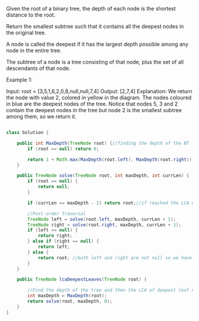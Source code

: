 Given the root of a binary tree, the depth of each node is the shortest distance to the root.

Return the smallest subtree such that it contains all the deepest nodes in the original tree.

A node is called the deepest if it has the largest depth possible among any node in the entire tree.

The subtree of a node is a tree consisting of that node, plus the set of all descendants of that node.

 

Example 1:


Input: root = [3,5,1,6,2,0,8,null,null,7,4]
Output: [2,7,4]
Explanation: We return the node with value 2, colored in yellow in the diagram.
The nodes coloured in blue are the deepest nodes of the tree.
Notice that nodes 5, 3 and 2 contain the deepest nodes in the tree but node 2 is the smallest subtree among them, so we return it.

```java

class Solution {

    public int MaxDepth(TreeNode root) {//finding the depth of the BT
        if (root == null) return 0;

        return 1 + Math.max(MaxDepth(root.left), MaxDepth(root.right));
    }

    public TreeNode solve(TreeNode root, int maxDepth, int currLen) {
        if (root == null) {
            return null;
        }

        if (currLen == maxDepth - 1) return root;//if reached the LCA of deepest leaf 

        //Post-order Traversal
        TreeNode left = solve(root.left, maxDepth, currLen + 1);
        TreeNode right = solve(root.right, maxDepth, currLen + 1);
        if (left == null) {
            return right;
        } else if (right == null) {
            return left;
        } else {
            return root; //both left and right are not null so we have found the answer
        }
    }

    public TreeNode lcaDeepestLeaves(TreeNode root) {

        //Find the depth of the tree and then the LCA of deepest leaf node would be at 'depth-1'
        int maxDepth = MaxDepth(root);
        return solve(root, maxDepth, 0);
    }
}

```
